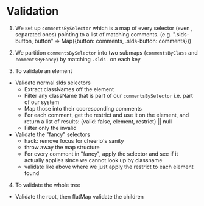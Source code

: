 # Validation

1. We set up `commentsBySelector` which is a map of every selector (even , separated ones) pointing to a list of matching comments. (e.g. ".slds-button, button" => Map({button: comments, .slds-button: comments}))

2. We partition `commentsBySelector` into two submaps (`commentsByClass` and `commentsByFancy`) by matching `.slds-` on each key

3. To validate an element
  * Validate normal slds selectors
    * Extract classNames off the element
    * Filter any className that is part of our `commentsBySelector` i.e. part of our system
    * Map those into their cooresponding comments
    * For each comment, get the restrict and use it on the element, and return a list of results: {valid: false, element, restrict} || null
    * Filter only the invalid
  * Validate the "fancy" selectors
    * hack: remove focus for cheerio's sanity
    * throw away the map structure
    * For every comment in "fancy", apply the selector and see if it actually applies since we cannot look up by classname
    * validate like above where we just apply the restrict to each element found

4. To validate the whole tree
  * Validate the root, then flatMap validate the children



